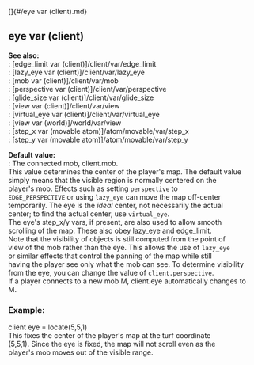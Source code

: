 []{#/eye var (client).md}    
## eye var (client)    
**See also:**    
:   [edge_limit var (client)]/client/var/edge_limit    
:   [lazy_eye var (client)]/client/var/lazy_eye    
:   [mob var (client)]/client/var/mob    
:   [perspective var (client)]/client/var/perspective    
:   [glide_size var (client)]/client/var/glide_size    
:   [view var (client)]/client/var/view    
:   [virtual_eye var (client)]/client/var/virtual_eye    
:   [view var (world)]/world/var/view    
:   [step_x var (movable atom)]/atom/movable/var/step_x    
:   [step_y var (movable atom)]/atom/movable/var/step_y    
<!-- -->    
**Default value:**    
:   The connected mob, client.mob.    
This value determines the center of the player\'s map. The default value    
simply means that the visible region is normally centered on the    
player\'s mob. Effects such as setting `perspective` to    
`EDGE_PERSPECTIVE` or using `lazy_eye` can move the map off-center    
temporarily. The eye is the *ideal* center, not necessarily the actual    
center; to find the actual center, use `virtual_eye`.    
The eye\'s step_x/y vars, if present, are also used to allow smooth    
scrolling of the map. These also obey lazy_eye and edge_limit.    
Note that the visibility of objects is still computed from the point of    
view of the mob rather than the eye. This allows the use of `lazy_eye`    
or similar effects that control the panning of the map while still    
having the player see only what the mob can see. To determine visibility    
from the eye, you can change the value of `client.perspective`.    
If a player connects to a new mob M, client.eye automatically changes to    
M.    
### Example:    
client eye = locate(5,5,1)    
This fixes the center of the player\'s map at the turf coordinate    
(5,5,1). Since the eye is fixed, the map will not scroll even as the    
player\'s mob moves out of the visible range.  